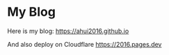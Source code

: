 # My Blog

Here is my blog: https://ahui2016.github.io

And also deploy on Cloudflare https://2016.pages.dev
